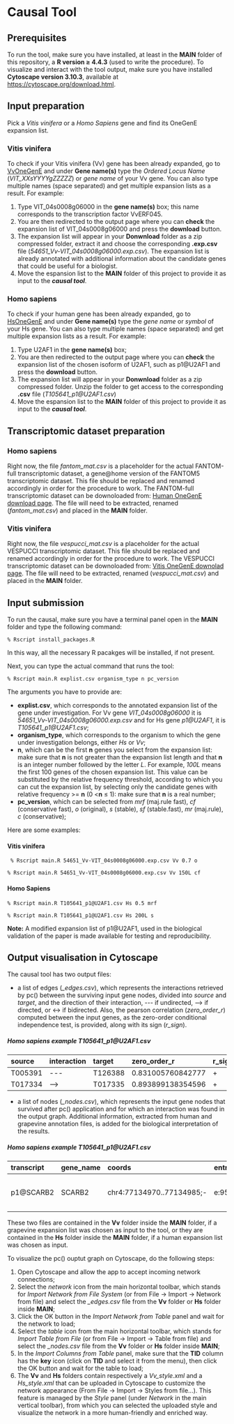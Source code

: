 # Causal Tool


## Prerequisites
To run the tool, make sure you have installed, at least in the **MAIN** folder of this repository, a **R version $\geq$ 4.4.3** (used to write the procedure).
To visualize and interact with the tool output, make sure you have installed **Cytoscape version 3.10.3**, available at https://cytoscape.org/download.html.

## Input preparation

Pick a _Vitis vinifera_ or a _Homo Sapiens_ gene and find its OneGenE expansion list.

### Vitis vinifera

To check if your Vitis vinifera (Vv) gene has been already expanded, go to [VvOneGenE](http://ibdm.disi.unitn.it/onegene/vv/onegene-vv.php) and under **Gene name(s)** type the _Ordered Locus Name_ (_VIT_XXsYYYYgZZZZZ_) or _gene name_  of your Vv gene. You can also type multiple names (space separated) and get multiple expansion lists as a result.
For example: 
1. Type VIT_04s0008g06000 in the **gene name(s)** box; this name corresponds to the transcription factor VvERF045. 
2. You are then redirected to the output page where you can **check** the expansion list of VIT_04s0008g06000 and press the **download** button. 
3. The expansion list will appear in your **Donwnload** folder as a zip compressed folder, extract it and choose the corresponding **.exp.csv** file (_54651_Vv-VIT_04s0008g06000.exp.csv_). The expansion list is already annotated with additional information about the candidate genes that could be useful for a biologist.
4. Move the espansion list to the **MAIN** folder of this project to provide it as input to the ***causal tool***. 


### Homo sapiens

To check if your human gene has been already expanded, go to [HsOneGenE](http://ibdm.disi.unitn.it/onegene/fantom/onegene-fantom.php) and under **Gene name(s)** type the _gene name_ or _symbol_ of your Hs gene. You can also type multiple names (space separated) and get multiple expansion lists as a result.
For example:
1. Type U2AF1 in the **gene name(s)** box;
2. You are then redirected to the output page where you can **check** the expansion list of the chosen isoform of U2AF1, such as p1@U2AF1 and press the **download** button.
3. The expansion list will appear in your **Donwnload** folder as a zip compressed folder. Unzip the folder to get access to the corresponding **.csv** file (_T105641_p1@<!-- -->U2AF1.csv_)
4. Move the espansion list to the **MAIN** folder of this project to provide it as input to the ***causal tool***.


## Transcriptomic dataset preparation

### Homo sapiens

Right now, the file _fantom_mat.csv_ is a placeholder for the actual FANTOM-full transcriptomic dataset, a gene@home version of the FANTOM5 transcriptomic dataset. This file should be replaced and renamed accordingly in order for the procedure to work. The FANTOM-full transcriptomic dataset can be downoloaded from: [Human OneGenE download page](https://gene.disi.unitn.it/test/download/bc/hgnc_data_mat.csv.gz). The file will need to be extracted, renamed (_fantom_mat.csv_) and placed in the **MAIN** folder.

### Vitis vinifera

Right now, the file _vespucci_mat.csv_ is a placeholder for the actual VESPUCCI transcriptomic dataset. This file should be replaced and renamed accordingly in order for the procedure to work. The VESPUCCI transcriptomic dataset can be downoloaded from: [Vitis OneGenE downolad page](http://ibdm.disi.unitn.it/download-2/). The file will need to be extracted, renamed (_vespucci_mat.csv_) and placed in the **MAIN** folder.


## Input submission

To run the causal, make sure you have a terminal panel open in the **MAIN** folder and type the following command:

  ```
  % Rscript install_packages.R
  ```

In this way, all the necessary R pacakges will be installed, if not present.

Next, you can type the actual command that runs the tool:

  ```
  % Rscript main.R explist.csv organism_type n pc_version
  ```
The arguments you have to provide are:

- **explist.csv**, which corresponds to the annotated expansion list of the gene under investigation. For Vv gene _VIT_04s0008g06000_ it is _54651_Vv-VIT_04s0008g06000.exp.csv_ and for Hs gene _p1@<!-- -->U2AF1_, it is _T105641_p1@<!-- -->U2AF1.csv_;
- **organism_type**, which corresponds to the organism to which the gene under investigation belongs, either _Hs_ or _Vv_;
- **n**, which can be the first **n** genes you select from the expansion list: make sure that **n** is not greater than the expansion list length and that **n** is an integer number followed by the letter _L_. For example, _100L_ means the first 100 genes of the chosen expansion list. This value can be substituted by the relative frequency threshold, according to which you can cut the expansion list, by selecting only the candidate genes with relative frequency >= **n** (0 <**n** $\leq$ 1): make sure that **n** is a real number;
- **pc_version**, which can be selected from _mrf_ (maj.rule fast), _cf_ (conservative fast), _o_ (original), _s_ (stable), _sf_ (stable.fast), _mr_ (maj.rule), _c_ (conservative);

Here are some examples:

#### Vitis vinifera

 ```
  % Rscript main.R 54651_Vv-VIT_04s0008g06000.exp.csv Vv 0.7 o

  ```
  
  ```
  % Rscript main.R 54651_Vv-VIT_04s0008g06000.exp.csv Vv 150L cf

  ```

#### Homo Sapiens

  ```
  % Rscript main.R T105641_p1@U2AF1.csv Hs 0.5 mrf

  ```
  
  ```
  % Rscript main.R T105641_p1@U2AF1.csv Hs 200L s

  ```
  
**Note:** A modified expansion list of p1@U2AF1, used in the biological validation of the paper is made available for testing and reproducibility.

## Output visualisation in Cytoscape

The causal tool has two output files:

 - a list of edges (_\_edges.csv_), which represents the interactions retrieved by pc() between the surviving input gene nodes, divided into _source_ and _target_, and the direction of their interaction, --- if undirected,  --> if directed, or <-> if bidirected. Also, the pearson correlation (_zero_order_r_) computed between the input genes, as the zero-order conditional independence test, is provided, along with its sign (_r_sign_).
 
##### Homo sapiens example _T105641_p1@<!-- -->U2AF1.csv_

| source | interaction | target | zero_order_r | r_sign |
| :---   |     :---  |   :--- |  :---  |:---    | 
| T005391| --- | T126388 | 0.831005760842777| + |
| T017334 | --> |T017335 | 0.893899138354596 | + |

 - a list of nodes (_\_nodes.csv_), which represents the input gene nodes that survived after pc() application and for which an interaction was found in the output graph. Additional information, extracted from human and grapevine annotation files, is added for the biological interpretation of the results.

##### Homo sapiens example _T105641_p1@<!-- -->U2AF1.csv_

| transcript | gene_name | coords | entrezgene_id | hgnc_id | uniprot_id | description | type | rank | Frel | TID |
| :--- | :---  | :--- | :--- |:--- | :--- | :--- | :--- | :--- | :--- | :--- |
| p1@SCARB2 | SCARB2   | chr4:77134970..77134985;-   | e:950   | h:1665 | u:Q14108 | scavenger receptor class B member 2   | gene with protein product | 2 | 1 | T145731|


These two files are contained in the **Vv** folder inside the **MAIN** folder, if a grapevine expansion list was chosen as input to the tool, or they are contained in the **Hs** folder inside the **MAIN** folder, if a human expansion list was chosen as input.


To visualize the pc() ouptut graph on Cytoscape, do the following steps:

1. Open Cytoscape and allow the app to accept incoming network connections;
2. Select the _network_ icon from the main horizontal toolbar, which stands for _Import Network from File System_ (or from File -> Import -> Network from file) and select the _\_edges.csv_ file from the **Vv** folder or **Hs** folder inside **MAIN**;
3. Click the OK button in the _Import Network from Table_ panel and wait for the network to load;
4. Select the _table_ icon from the main horizontal toolbar, which stands for _Import Table from File_ (or from File -> Import -> Table from file) and select the _\_nodes.csv_ file from the **Vv** folder or **Hs** folder inside **MAIN**;
5. In the _Import Columns from Table_ panel, make sure that the **TID** column has the **key** icon (click on **TID** and select it from the menu), then click the OK button and wait for the table to load;
6. The **Vv** and **Hs** folders contain respectively a _Vv_style.xml_ and a _Hs_style.xml_ that can be uploaded in Cytoscape to customize the network appearance (From File -> Import -> Styles from file...). This feature is managed by the _Style_ panel (under _Network_ in the main vertical toolbar), from which you can selected the uploaded style and visualize the network in a more human-friendly and enriched way.
